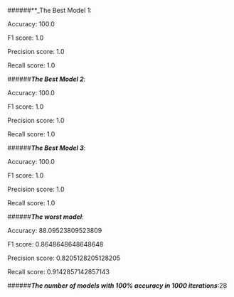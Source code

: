 
######**_The Best Model 1: 

Accuracy: 100.0 

F1 score: 1.0

Precision score: 1.0

Recall score: 1.0

######**_The Best Model 2_**: 

Accuracy: 100.0 

F1 score: 1.0

Precision score: 1.0

Recall score: 1.0

######**_The Best Model 3_**: 

Accuracy: 100.0 

F1 score: 1.0

Precision score: 1.0

Recall score: 1.0

######**_The worst model_**: 

Accuracy: 88.09523809523809 

F1 score: 0.8648648648648648

Precision score: 0.8205128205128205

Recall score: 0.9142857142857143

######**_The number of models with 100% accuracy in 1000 iterations_**:28